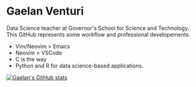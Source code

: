 # Gaelan Venturi 

Data Science teacher at Governor's School for Science and Technology. This GitHub represents some workflow and professional developements. 
* Vim/Neovim > Emacs
* Neovim > VSCode 
* C is the way 
* Python and R for data science-based applications. 

[![Gaelan's GitHub stats](https://github-readme-stats.vercel.app/api?username=GaelanVenturi)](https://github.com/anuraghazra/github-readme-stats&bg_color=1e1e2e&text_color=cdd6f4&icon_color=cba6f7&title_color=94e2d5)

